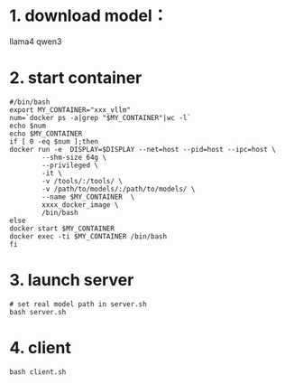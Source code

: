 # 1. download model：
llama4
qwen3

# 2. start container
```
#/bin/bash
export MY_CONTAINER="xxx_vllm"
num=`docker ps -a|grep "$MY_CONTAINER"|wc -l`
echo $num
echo $MY_CONTAINER
if [ 0 -eq $num ];then
docker run -e  DISPLAY=$DISPLAY --net=host --pid=host --ipc=host \
        --shm-size 64g \
        --privileged \
        -it \
        -v /tools/:/tools/ \
        -v /path/to/models/:/path/to/models/ \
        --name $MY_CONTAINER  \
        xxxx_docker_image \
        /bin/bash
else
docker start $MY_CONTAINER
docker exec -ti $MY_CONTAINER /bin/bash
fi
```

# 3. launch server
```
# set real model path in server.sh
bash server.sh
```

# 4. client
```
bash client.sh
```